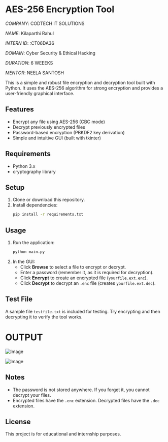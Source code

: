 # AES-256 Encryption Tool

*COMPANY*: CODTECH IT SOLUTIONS 

*NAME*: Kilaparthi Rahul

*INTERN ID*: :CT06DA36

*DOMAIN*:  Cyber Security & Ethical Hacking

*DURATION*: 6 WEEEKS 

*MENTOR*: NEELA SANTOSH

This is a simple and robust file encryption and decryption tool built with Python. It uses the AES-256 algorithm for strong encryption and provides a user-friendly graphical interface.

## Features
- Encrypt any file using AES-256 (CBC mode)
- Decrypt previously encrypted files
- Password-based encryption (PBKDF2 key derivation)
- Simple and intuitive GUI (built with tkinter)

## Requirements
- Python 3.x
- cryptography library

## Setup
1. Clone or download this repository.
2. Install dependencies:
   ```bash
   pip install -r requirements.txt
   ```

## Usage
1. Run the application:
   ```bash
   python main.py
   ```
2. In the GUI:
   - Click **Browse** to select a file to encrypt or decrypt.
   - Enter a password (remember it, as it is required for decryption).
   - Click **Encrypt** to create an encrypted file (`yourfile.ext.enc`).
   - Click **Decrypt** to decrypt an `.enc` file (creates `yourfile.ext.dec`).

## Test File
A sample file `testfile.txt` is included for testing. Try encrypting and then decrypting it to verify the tool works.

# OUTPUT

![Image](https://github.com/user-attachments/assets/3eed1f4b-1bb0-42ae-9c02-82c3bd193c1c)

![Image](https://github.com/user-attachments/assets/422aa0dc-81c1-41ac-b419-633914fffdcf)

## Notes
- The password is not stored anywhere. If you forget it, you cannot decrypt your files.
- Encrypted files have the `.enc` extension. Decrypted files have the `.dec` extension.

## License
This project is for educational and internship purposes. 
